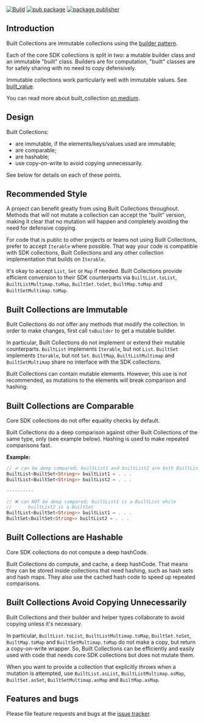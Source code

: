 [![Build](https://github.com/google/built_collection.dart/actions/workflows/build.yaml/badge.svg)](https://github.com/google/built_collection.dart/actions/workflows/build.yaml)
[![pub package](https://img.shields.io/pub/v/built_collection.svg)](https://pub.dev/packages/built_collection)
[![package publisher](https://img.shields.io/pub/publisher/built_collection.svg)](https://pub.dev/packages/built_collection/publisher)

## Introduction

Built Collections are immutable collections using the
[builder pattern](https://en.wikipedia.org/wiki/Builder_pattern).

Each of the core SDK collections is split in two: a mutable builder class
and an immutable "built" class. Builders are for computation,
"built" classes are for safely sharing with no need to copy defensively.

Immutable collections work particularly well with immutable values. See
[built_value](https://github.com/google/built_value.dart#built-values-for-dart).

You can read more about built_collection
[on medium](https://medium.com/@davidmorgan_14314/darts-built-collection-for-immutable-collections-db662f705eff).

## Design

Built Collections:

* are immutable, if the elements/keys/values used are immutable;
* are comparable;
* are hashable;
* use copy-on-write to avoid copying unnecessarily.

See below for details on each of these points.


## Recommended Style

A project can benefit greatly from using Built Collections throughout.
Methods that will not mutate a collection can accept the "built" version,
making it clear that no mutation will happen and completely avoiding
the need for defensive copying.

For code that is public to other projects or teams not using
Built Collections, prefer to accept `Iterable` where possible. That way
your code is compatible with SDK collections, Built Collections and any
other collection implementation that builds on `Iterable`.

It's okay to accept `List`, `Set` or `Map` if needed. Built Collections
provide efficient conversion to their SDK counterparts via
`BuiltList.toList`, `BuiltListMultimap.toMap`, `BuiltSet.toSet`,
`BuiltMap.toMap` and `BuiltSetMultimap.toMap`.


## Built Collections are Immutable

Built Collections do not offer any methods that modify the collection. In
order to make changes, first call `toBuilder` to get a mutable builder.

In particular, Built Collections do not implement or extend their mutable
counterparts. `BuiltList` implements `Iterable`, but not `List`. `BuiltSet`
implements `Iterable`, but not `Set`. `BuiltMap`, `BuiltListMultimap` and
`BuiltSetMultimap` share no interface with the SDK collections.

Built Collections can contain mutable elements. However, this use is not
recommended, as mutations to the elements will break comparison and
hashing.


## Built Collections are Comparable

Core SDK collections do not offer equality checks by default.

Built Collections do a deep comparison against other Built Collections
of the same type, only (see example below). Hashing is used to make repeated comparisons fast.

**Example:**
```dart
// ✔ can be deep compared; builtList1 and builtList2 are both BuiltLists
BuiltList<BuiltSet<String>> builtList1 = . . .
BuiltList<BuiltSet<String>> builtList2 = . . .

----------

// ❌ can NOT be deep compared; builtList1 is a BuiltList while
//      builtList2 is a BuiltSet
BuiltList<BuiltSet<String>> builtList1 = . . .
BuiltSet<BuiltSet<String>> builtList2 = . . .
```


## Built Collections are Hashable

Core SDK collections do not compute a deep hashCode.

Built Collections do compute, and cache, a deep hashCode. That means they
can be stored inside collections that need hashing, such as hash sets and
hash maps. They also use the cached hash code to speed up repeated
comparisons.



## Built Collections Avoid Copying Unnecessarily

Built Collections and their builder and helper types collaborate to avoid
copying unless it's necessary.

In particular, `BuiltList.toList`, `BuiltListMultimap.toMap`,
`BuiltSet.toSet`, `BuiltMap.toMap` and `BuiltSetMultimap.toMap` do not make
a copy, but return a copy-on-write wrapper. So, Built Collections can be
efficiently and easily used with code that needs core SDK collections but
does not mutate them.

When you want to provide a collection that explicitly _throws_ when a
mutation is attempted, use `BuiltList.asList`,
`BuiltListMultimap.asMap`, `BuiltSet.asSet`, `BuiltSetMultimap.asMap`
and `BuiltMap.asMap`.

## Features and bugs

Please file feature requests and bugs at the [issue tracker][tracker].

[tracker]: https://github.com/google/built_collection.dart/issues
